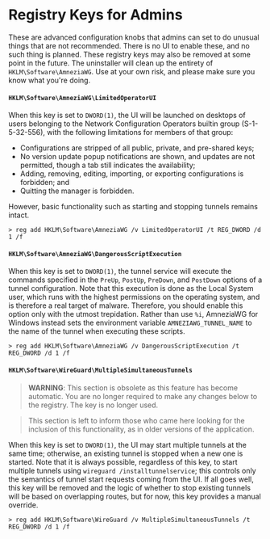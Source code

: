 # Registry Keys for Admins

These are advanced configuration knobs that admins can set to do unusual things
that are not recommended. There is no UI to enable these, and no such thing is
planned. These registry keys may also be removed at some point in the future.
The uninstaller will clean up the entirety of `HKLM\Software\AmneziaWG`. Use
at your own risk, and please make sure you know what you're doing.

#### `HKLM\Software\AmneziaWG\LimitedOperatorUI`

When this key is set to `DWORD(1)`, the UI will be launched on desktops of
users belonging to the Network Configuration Operators builtin group
(S-1-5-32-556), with the following limitations for members of that group:

  - Configurations are stripped of all public, private, and pre-shared keys;
  - No version update popup notifications are shown, and updates are not permitted, though a tab still indicates the availability;
  - Adding, removing, editing, importing, or exporting configurations is forbidden; and
  - Quitting the manager is forbidden.

However, basic functionality such as starting and stopping tunnels remains intact.

```
> reg add HKLM\Software\AmneziaWG /v LimitedOperatorUI /t REG_DWORD /d 1 /f
```

#### `HKLM\Software\AmneziaWG\DangerousScriptExecution`

When this key is set to `DWORD(1)`, the tunnel service will execute the commands
specified in the `PreUp`, `PostUp`, `PreDown`, and `PostDown` options of a
tunnel configuration. Note that this execution is done as the Local System user,
which runs with the highest permissions on the operating system, and is therefore
a real target of malware. Therefore, you should enable this option only with the
utmost trepidation. Rather than use `%i`, AmneziaWG for Windows instead sets the
environment variable `AMNEZIAWG_TUNNEL_NAME` to the name of the tunnel when
executing these scripts.

```
> reg add HKLM\Software\AmneziaWG /v DangerousScriptExecution /t REG_DWORD /d 1 /f
```

#### `HKLM\Software\WireGuard\MultipleSimultaneousTunnels`

> **WARNING**: 
> This section is obsolete as this feature has become automatic.
> You are no longer required to make any changes below to the registry. The key is no longer used.

> This section is left to inform those who came here looking for the inclusion of this functionality, as in older versions of the application.

When this key is set to `DWORD(1)`, the UI may start multiple tunnels at the
same time; otherwise, an existing tunnel is stopped when a new one is started.
Note that it is always possible, regardless of this key, to start multiple
tunnels using `wireguard /installtunnelservice`; this controls only the semantics
of tunnel start requests coming from the UI. If all goes well, this key will be
removed and the logic of whether to stop existing tunnels will be based on
overlapping routes, but for now, this key provides a manual override.

```
> reg add HKLM\Software\WireGuard /v MultipleSimultaneousTunnels /t REG_DWORD /d 1 /f
```
